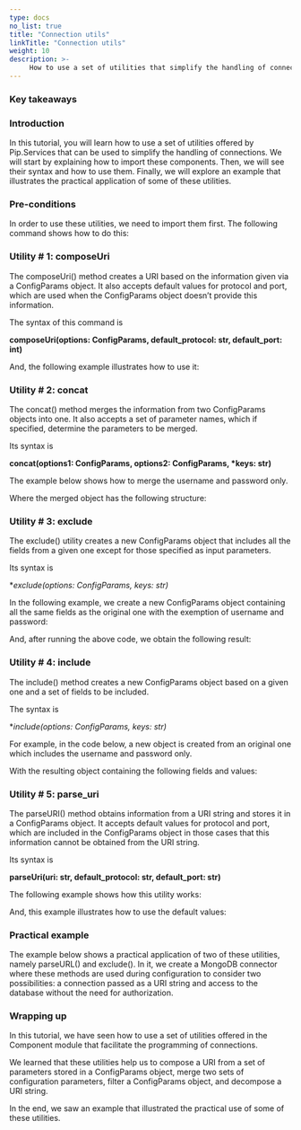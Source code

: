 ```yaml
---
type: docs
no_list: true
title: "Connection utils"
linkTitle: "Connection utils"
weight: 10
description: >-
     How to use a set of utilities that simplify the handling of connections.
---
```


### Key takeaways

### Introduction

In this tutorial, you will learn how to use a set of utilities offered by Pip.Services that can be used to simplify the handling of connections. We will start by explaining how to import these components. Then, we will see their syntax and how to use them. Finally, we will explore an example that illustrates the practical application of some of these utilities.

### Pre-conditions

In order to use these utilities, we need to import them first. The following command shows how to do this:

### Utility # 1: composeUri

The composeUri() method creates a URI based on the information given via a ConfigParams object. It also accepts default values for protocol and port, which are used when the ConfigParams object doesn’t provide this information. 

The syntax of this command is

**composeUri(options: ConfigParams, default_protocol: str, default_port: int)**

And, the following example illustrates how to use it:

### Utility # 2: concat

The concat() method merges the information from two ConfigParams objects into one. It also accepts a set of parameter names, which if specified, determine the parameters to be merged. 

Its syntax is

__concat(options1: ConfigParams, options2: ConfigParams, *keys: str)__

The example below shows how to merge the username and password only.

Where the merged object has the following structure:

### Utility # 3: exclude

The exclude() utility creates a new ConfigParams object that includes all the fields from a given one except for those specified as input parameters.

Its syntax is 

**exclude(options: ConfigParams, *keys: str)**

In the following example, we create a new ConfigParams object containing all the same fields as the original one with the exemption of username and password:

And, after running the above code, we obtain the following result:

### Utility # 4: include

The include() method creates a new ConfigParams object based on a given one and a set of fields to be included. 

The syntax is

**include(options: ConfigParams, *keys: str)**

For example, in the code below, a new object is created from an original one which includes the username and password only.

With the resulting object containing the following fields and values:

### Utility # 5: parse_uri

The parseURI() method obtains information from a URI string and stores it in a ConfigParams object. It accepts default values for protocol and port, which are included in the ConfigParams object in those cases that this information cannot be obtained from the URI string. 

Its syntax is

**parseUri(uri: str, default_protocol: str, default_port: str)**

The following example shows how this utility works:

And, this example illustrates how to use the default values:

### Practical example

The example below shows a practical application of two of these utilities, namely parseURL() and exclude(). In it, we create a MongoDB connector where these methods are used during configuration to consider two possibilities: a connection passed as a URI string and access to the database without the need for authorization.

### Wrapping up

In this tutorial, we have seen how to use a set of utilities offered in the Component module that facilitate the programming of connections. 

We learned that these utilities help us to compose a URI from a set of parameters stored in a ConfigParams object, merge two sets of configuration parameters, filter a ConfigParams object, and decompose a URI string.

In the end, we saw an example that illustrated the practical use of some of these utilities.
 
